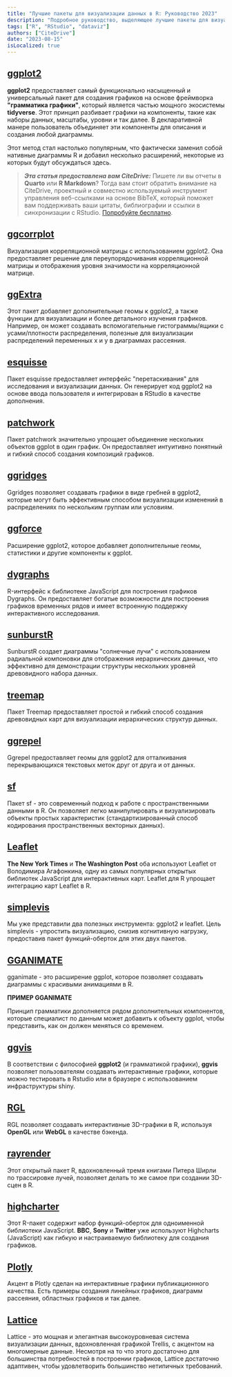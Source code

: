 ```yaml
---
title: "Лучшие пакеты для визуализации данных в R: Руководство 2023"
description: "Подробное руководство, выделяющее лучшие пакеты для визуализации данных, доступные для R в 2023 году, с демонстрацией их функций, примеров использования и уникальных возможностей."
tags: ["R", "RStudio", "dataviz"]
authors: ["CiteDrive"]
date: "2023-08-15"
isLocalized: true
---
```


## [ggplot2](https://ggplot2.tidyverse.org/)

**ggplot2** предоставляет самый функционально насыщенный и универсальный пакет для создания графиков на основе фреймворка **"грамматика графики"**, который является частью мощного экосистемы **tidyverse**. Этот принцип разбивает графики на компоненты, такие как наборы данных, масштабы, уровни и так далее. В декларативной манере пользователь объединяет эти компоненты для описания и создания любой диаграммы.

Этот метод стал настолько популярным, что фактически заменил собой нативные диаграммы R и добавил несколько расширений, некоторые из которых будут обсуждаться здесь.

> **_Эта статья предоставлена вам CiteDrive:_** Пишете ли вы отчеты в **Quarto** или **R Markdown**? Тогда вам стоит обратить внимание на CiteDrive, проектный и совместно используемый инструмент управления веб-ссылками на основе BibTeX, который поможет вам поддерживать ваши цитаты, библиографии и ссылки в синхронизации с RStudio. [Попробуйте бесплатно](http://citedrive.com/).

## [ggcorrplot](https://github.com/kassambara/ggcorrplot)
Визуализация корреляционной матрицы с использованием ggplot2. Она предоставляет решение для переупорядочивания корреляционной матрицы и отображения уровня значимости на корреляционной матрице.

## [ggExtra](https://github.com/daattali/ggExtra)
Этот пакет добавляет дополнительные геомы к ggplot2, а также функции для визуализации и более детального изучения графиков. Например, он может создавать вспомогательные гистограммы/ящики с усами/плотности распределения, полезные для визуализации распределений переменных x и y в диаграммах рассеяния.

## [esquisse](https://dreamrs.github.io/esquisse/)
Пакет esquisse предоставляет интерфейс "перетаскивания" для исследования и визуализации данных. Он генерирует код ggplot2 на основе ввода пользователя и интегрирован в RStudio в качестве дополнения.

## [patchwork](https://patchwork.data-imaginist.com/)
Пакет patchwork значительно упрощает объединение нескольких объектов ggplot в один график. Он предоставляет интуитивно понятный и гибкий способ создания композиций графиков.

## [ggridges](https://wilkelab.org/ggridges/)
Ggridges позволяет создавать графики в виде гребней в ggplot2, которые могут быть эффективным способом визуализации изменений в распределениях по нескольким группам или условиям.

## [ggforce](https://ggforce.data-imaginist.com/)
Расширение ggplot2, которое добавляет дополнительные геомы, статистики и другие компоненты к ggplot.

## [dygraphs](https://rstudio.github.io/dygraphs/)
R-интерфейс к библиотеке JavaScript для построения графиков Dygraphs. Он предоставляет богатые возможности для построения графиков временных рядов и имеет встроенную поддержку интерактивного исследования.

## [sunburstR](https://d3js.org/)
SunburstR создает диаграммы "солнечные лучи" с использованием радиальной компоновки для отображения иерархических данных, что эффективно для демонстрации структуры нескольких уровней древовидного набора данных.

## [treemap](https://cran.r-project.org/web/packages/treemap/index.html)
Пакет Treemap предоставляет простой и гибкий способ создания древовидных карт для визуализации иерархических структур данных.

## [ggrepel](https://ggrepel.slowkow.com/)
Ggrepel предоставляет геомы для ggplot2 для отталкивания перекрывающихся текстовых меток друг от друга и от данных.

## [sf](https://r-spatial.github.io/sf/)
Пакет sf - это современный подход к работе с пространственными данными в R. Он позволяет легко манипулировать и визуализировать объекты простых характеристик (стандартизированный способ кодирования пространственных векторных данных).

## [Leaflet](https://rstudio.github.io/leaflet/)

**The New York Times** и **The Washington Post** оба используют Leaflet от Володимира Агафонкина, одну из самых популярных открытых библиотек JavaScript для интерактивных карт. Leaflet для R упрощает интеграцию карт Leaflet в R.

## [simplevis](https://statisticsnz.github.io/simplevis/)

Мы уже представили два полезных инструмента: ggplot2 и leaflet. Цель simplevis - упростить визуализацию, снизив когнитивную нагрузку, предоставив пакет функций-оберток для этих двух пакетов.

## [GGANIMATE](https://gganimate.com/articles/gganimate.html)

gganimate - это расширение ggplot, которое позволяет создавать диаграммы с красивыми анимациями в R.

**ПРИМЕР GGANIMATE**

Принцип грамматики дополняется рядом дополнительных компонентов, которые специалист по данным может добавить к объекту ggplot, чтобы представить, как он должен меняться со временем.

## [ggvis](https://ggvis.rstudio.com/)

В соответствии с философией **ggplot2** (и грамматикой графики), **ggvis** позволяет пользователям создавать интерактивные графики, которые можно тестировать в Rstudio или в браузере с использованием инфраструктуры shiny.

## [RGL](https://dmurdoch.github.io/rgl/)

RGL позволяет создавать интерактивные 3D-графики в R, используя **OpenGL** или **WebGL** в качестве бэкенда.

## [rayrender](https://www.rayrender.net/)

Этот открытый пакет R, вдохновленный тремя книгами Питера Ширли по трассировке лучей, позволяет делать то же самое при создании 3D-сцен в R.

## [highcharter](https://jkunst.com/highcharter/)

Этот R-пакет содержит набор функций-оберток для одноименной библиотеки JavaScript. **BBC**, **Sony** и **Twitter** уже используют Highcharts (JavaScript) как гибкую и настраиваемую библиотеку для создания графиков.

## [Plotly](https://plotly.com/r/)

Акцент в Plotly сделан на интерактивные графики публикационного качества. Есть примеры создания линейных графиков, диаграмм рассеяния, областных графиков и так далее.

## [Lattice](http://lattice.r-forge.r-project.org/)

Lattice - это мощная и элегантная высокоуровневая система визуализации данных, вдохновленная графикой Trellis, с акцентом на многомерные данные. Несмотря на то что этого достаточно для большинства потребностей в построении графиков, Lattice достаточно адаптивен, чтобы удовлетворить большинство нетипичных требований.
